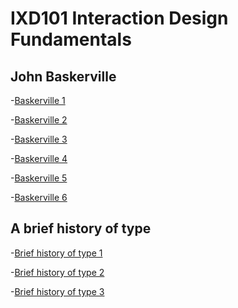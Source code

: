IXD101 Interaction Design Fundamentals
======================================

John Baskerville
----------------

-[Baskerville 1](https://bandeattie.github.io/JohnBaskerville/baskerville.html)

-[Baskerville 2](https://bandeattie.github.io/JohnBaskerville/baskerville_2.html)

-[Baskerville 3](https://bandeattie.github.io/JohnBaskerville/baskerville_3.html)

-[Baskerville 4](https://bandeattie.github.io/JohnBaskerville/baskerville_4.html)

-[Baskerville 5](https://bandeattie.github.io/JohnBaskerville/baskerville_5.html)

-[Baskerville 6](https://bandeattie.github.io/JohnBaskerville/baskerville_6.html)


A brief history of type
-----------------------

-[Brief history of type 1](https://bandeattie.github.io/JohnBaskerville/abriefhistoryoftype.html)

-[Brief history of type 2](https://bandeattie.github.io/JohnBaskerville/abriefhistoryoftype_2.html)

-[Brief history of type 3](https://bandeattie.github.io/JohnBaskerville/abriefhistoryoftype_3.html)

